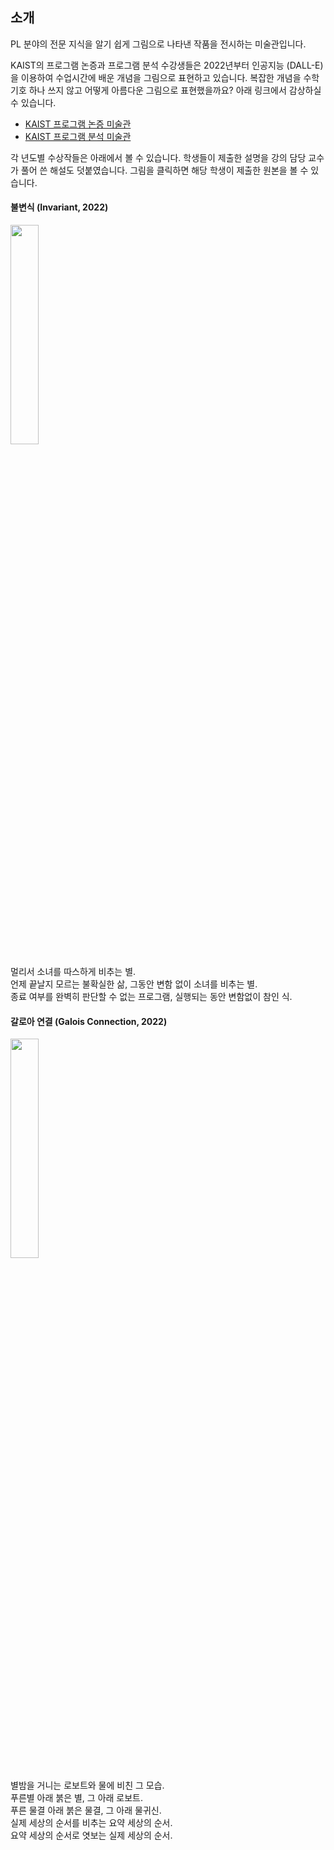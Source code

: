 ## 소개
PL 분야의 전문 지식을 알기 쉽게 그림으로 나타낸 작품을 전시하는 미술관입니다.

KAIST의 프로그램 논증과 프로그램 분석 수강생들은 2022년부터 인공지능 (DALL-E)을 이용하여
수업시간에 배운 개념을 그림으로 표현하고 있습니다. 복잡한 개념을 수학 기호 하나 쓰지 않고 어떻게 아름다운 그림으로 표현했을까요? 
아래 링크에서 감상하실 수 있습니다.

- [KAIST 프로그램 논증 미술관](https://github.com/prosyslab-classroom/cs492-program-reasoning/blob/main/hof.md#art-competition)
- [KAIST 프로그램 분석 미술관](https://github.com/prosyslab-classroom/cs524-program-analysis/blob/main/hof.md#art-competition)

각 년도별 수상작들은 아래에서 볼 수 있습니다. 학생들이 제출한 설명을 강의 담당 교수가 풀어 쓴 해설도 덧붙였습니다. 그림을 클릭하면 해당 학생이 제출한 원본을 볼 수 있습니다.

#### 불변식 (Invariant, 2022)
<a href=https://github.com/prosyslab-classroom/cs492-program-reasoning/issues/115>
  <img src="https://user-images.githubusercontent.com/47997946/204484468-d08aec11-9aec-43ec-a338-bfb79236e559.png" width=30%>
</a>

멀리서 소녀를 따스하게 비추는 별.<br>
언제 끝날지 모르는 불확실한 삶, 그동안 변함 없이 소녀를 비추는 별.<br>
종료 여부를 완벽히 판단할 수 없는 프로그램, 실행되는 동안 변함없이 참인 식.

#### 갈로아 연결 (Galois Connection, 2022)
<a href=https://github.com/prosyslab-classroom/cs524-program-analysis/issues/80>
  <img src="https://user-images.githubusercontent.com/37728816/198923130-38c837a4-a4f4-46ec-9906-489340a65884.png" width=30%>
</a>

별밤을 거니는 로보트와 물에 비친 그 모습.<br>
푸른별 아래 붉은 별, 그 아래 로보트.<br>
푸른 물결 아래 붉은 물결, 그 아래 물귀신.<br>
실제 세상의 순서를 비추는 요약 세상의 순서.<br>
요약 세상의 순서로 엿보는 실제 세상의 순서.
